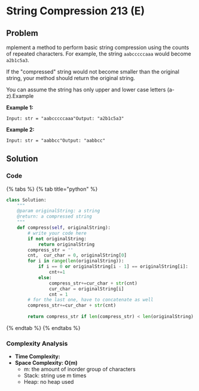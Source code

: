 # String Compression 213 \(E\)

## Problem

mplement a method to perform basic string compression using the counts of repeated characters. For example, the string `aabcccccaaa` would become `a2b1c5a3`.

If the "compressed" string would not become smaller than the original string, your method should return the original string.

You can assume the string has only upper and lower case letters \(a-z\).Example

**Example 1:**

```text
Input: str = "aabcccccaaa"Output: "a2b1c5a3"
```

**Example 2:**

```text
Input: str = "aabbcc"Output: "aabbcc"

```

## Solution 

### Code

{% tabs %}
{% tab title="python" %}
```python
class Solution:
    """
    @param originalString: a string
    @return: a compressed string
    """
    def compress(self, originalString):
        # write your code here
        if not originalString:
            return originalString
        compress_str = ''
        cnt,  cur_char = 0, originalString[0]
        for i in range(len(originalString)):
            if i == 0 or originalString[i - 1] == originalString[i]:
                cnt+=1
            else:
                compress_str+=cur_char + str(cnt)
                cur_char = originalString[i]
                cnt = 1
        # for the last one, have to concatenate as well
        compress_str+=cur_char + str(cnt)
        
        return compress_str if len(compress_str) < len(originalString) else originalString
```
{% endtab %}
{% endtabs %}

### Complexity Analysis

* **Time Complexity:** 
* **Space Complexity: O\(m\)**
  * m: the amount of inorder group of characters
  * Stack: string use m times
  * Heap: no heap used


